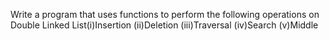 
Write a program that uses functions to perform the following operations on Double Linked List(i)Insertion (ii)Deletion (iii)Traversal (iv)Search (v)Middle
